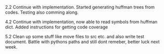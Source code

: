 2.2 Continue with implementation. Started generating huffman trees from codes. Testing also comming along.


4.2 Continue with implementation, now able to read symbols from huffman dict. Added instructions for getting code coverage


5.2 Clean up some stuff like move files to src etc. and also write test document. Battle with pythons paths and still dont remeber, better luck next week.